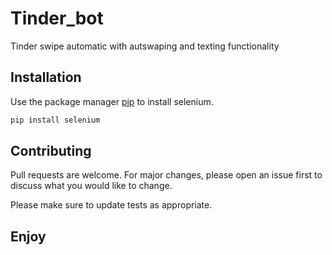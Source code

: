 # Tinder_bot
Tinder swipe automatic with autswaping and texting functionality
## Installation

Use the package manager [pip](https://pip.pypa.io/en/stable/) to install selenium.

```bash
pip install selenium
```

## Contributing
Pull requests are welcome. For major changes, please open an issue first to discuss what you would like to change.

Please make sure to update tests as appropriate.

## Enjoy 
